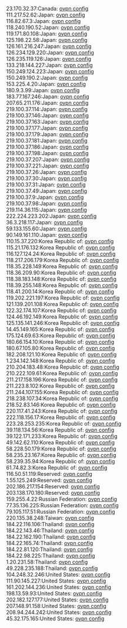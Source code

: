 23.170.32.37:Canada: [ovpn config](vpn/23_170_32_37.ovpn)  
111.217.52.62:Japan: [ovpn config](vpn/111_217_52_62.ovpn)  
116.82.67.3:Japan: [ovpn config](vpn/116_82_67_3.ovpn)  
118.240.190.52:Japan: [ovpn config](vpn/118_240_190_52.ovpn)  
119.171.80.108:Japan: [ovpn config](vpn/119_171_80_108.ovpn)  
125.198.22.58:Japan: [ovpn config](vpn/125_198_22_58.ovpn)  
126.161.216.247:Japan: [ovpn config](vpn/126_161_216_247.ovpn)  
126.234.129.220:Japan: [ovpn config](vpn/126_234_129_220.ovpn)  
126.235.119.126:Japan: [ovpn config](vpn/126_235_119_126.ovpn)  
133.218.144.227:Japan: [ovpn config](vpn/133_218_144_227.ovpn)  
150.249.124.223:Japan: [ovpn config](vpn/150_249_124_223.ovpn)  
150.249.190.2:Japan: [ovpn config](vpn/150_249_190_2.ovpn)  
153.225.4.20:Japan: [ovpn config](vpn/153_225_4_20.ovpn)  
180.9.3.99:Japan: [ovpn config](vpn/180_9_3_99.ovpn)  
183.77.167.246:Japan: [ovpn config](vpn/183_77_167_246.ovpn)  
207.65.211.176:Japan: [ovpn config](vpn/207_65_211_176.ovpn)  
219.100.37.114:Japan: [ovpn config](vpn/219_100_37_114.ovpn)  
219.100.37.146:Japan: [ovpn config](vpn/219_100_37_146.ovpn)  
219.100.37.163:Japan: [ovpn config](vpn/219_100_37_163.ovpn)  
219.100.37.177:Japan: [ovpn config](vpn/219_100_37_177.ovpn)  
219.100.37.179:Japan: [ovpn config](vpn/219_100_37_179.ovpn)  
219.100.37.181:Japan: [ovpn config](vpn/219_100_37_181.ovpn)  
219.100.37.186:Japan: [ovpn config](vpn/219_100_37_186.ovpn)  
219.100.37.198:Japan: [ovpn config](vpn/219_100_37_198.ovpn)  
219.100.37.207:Japan: [ovpn config](vpn/219_100_37_207.ovpn)  
219.100.37.221:Japan: [ovpn config](vpn/219_100_37_221.ovpn)  
219.100.37.26:Japan: [ovpn config](vpn/219_100_37_26.ovpn)  
219.100.37.30:Japan: [ovpn config](vpn/219_100_37_30.ovpn)  
219.100.37.31:Japan: [ovpn config](vpn/219_100_37_31.ovpn)  
219.100.37.49:Japan: [ovpn config](vpn/219_100_37_49.ovpn)  
219.100.37.9:Japan: [ovpn config](vpn/219_100_37_9.ovpn)  
219.100.37.98:Japan: [ovpn config](vpn/219_100_37_98.ovpn)  
219.114.36.115:Japan: [ovpn config](vpn/219_114_36_115.ovpn)  
222.224.223.202:Japan: [ovpn config](vpn/222_224_223_202.ovpn)  
36.3.218.117:Japan: [ovpn config](vpn/36_3_218_117.ovpn)  
59.133.155.60:Japan: [ovpn config](vpn/59_133_155_60.ovpn)  
90.149.161.110:Japan: [ovpn config](vpn/90_149_161_110.ovpn)  
110.15.37.220:Korea Republic of: [ovpn config](vpn/110_15_37_220.ovpn)  
115.21.176.132:Korea Republic of: [ovpn config](vpn/115_21_176_132.ovpn)  
116.127.124.24:Korea Republic of: [ovpn config](vpn/116_127_124_24.ovpn)  
118.217.206.179:Korea Republic of: [ovpn config](vpn/118_217_206_179.ovpn)  
118.35.228.149:Korea Republic of: [ovpn config](vpn/118_35_228_149.ovpn)  
118.36.209.90:Korea Republic of: [ovpn config](vpn/118_36_209_90.ovpn)  
118.38.183.148:Korea Republic of: [ovpn config](vpn/118_38_183_148.ovpn)  
118.39.255.148:Korea Republic of: [ovpn config](vpn/118_39_255_148.ovpn)  
118.41.200.14:Korea Republic of: [ovpn config](vpn/118_41_200_14.ovpn)  
119.202.221.197:Korea Republic of: [ovpn config](vpn/119_202_221_197.ovpn)  
121.139.201.108:Korea Republic of: [ovpn config](vpn/121_139_201_108.ovpn)  
122.32.174.107:Korea Republic of: [ovpn config](vpn/122_32_174_107.ovpn)  
124.46.192.149:Korea Republic of: [ovpn config](vpn/124_46_192_149.ovpn)  
125.135.141.246:Korea Republic of: [ovpn config](vpn/125_135_141_246.ovpn)  
14.45.149.165:Korea Republic of: [ovpn config](vpn/14_45_149_165.ovpn)  
175.124.69.63:Korea Republic of: [ovpn config](vpn/175_124_69_63.ovpn)  
180.66.154.10:Korea Republic of: [ovpn config](vpn/180_66_154_10.ovpn)  
180.67.105.80:Korea Republic of: [ovpn config](vpn/180_67_105_80.ovpn)  
182.208.121.10:Korea Republic of: [ovpn config](vpn/182_208_121_10.ovpn)  
1.234.142.148:Korea Republic of: [ovpn config](vpn/1_234_142_148.ovpn)  
210.204.183.48:Korea Republic of: [ovpn config](vpn/210_204_183_48.ovpn)  
210.222.109.61:Korea Republic of: [ovpn config](vpn/210_222_109_61.ovpn)  
211.217.158.196:Korea Republic of: [ovpn config](vpn/211_217_158_196.ovpn)  
211.223.8.102:Korea Republic of: [ovpn config](vpn/211_223_8_102.ovpn)  
211.244.107.155:Korea Republic of: [ovpn config](vpn/211_244_107_155.ovpn)  
218.238.107.34:Korea Republic of: [ovpn config](vpn/218_238_107_34.ovpn)  
218.52.83.146:Korea Republic of: [ovpn config](vpn/218_52_83_146.ovpn)  
220.117.41.243:Korea Republic of: [ovpn config](vpn/220_117_41_243.ovpn)  
222.118.156.17:Korea Republic of: [ovpn config](vpn/222_118_156_17.ovpn)  
223.28.253.235:Korea Republic of: [ovpn config](vpn/223_28_253_235.ovpn)  
39.118.134.56:Korea Republic of: [ovpn config](vpn/39_118_134_56.ovpn)  
39.122.171.233:Korea Republic of: [ovpn config](vpn/39_122_171_233.ovpn)  
49.142.62.110:Korea Republic of: [ovpn config](vpn/49_142_62_110.ovpn)  
58.228.50.179:Korea Republic of: [ovpn config](vpn/58_228_50_179.ovpn)  
58.235.23.167:Korea Republic of: [ovpn config](vpn/58_235_23_167.ovpn)  
58.239.35.94:Korea Republic of: [ovpn config](vpn/58_239_35_94.ovpn)  
61.74.82.3:Korea Republic of: [ovpn config](vpn/61_74_82_3.ovpn)  
116.50.51.119:Reserved: [ovpn config](vpn/116_50_51_119.ovpn)  
1.55.125.249:Reserved: [ovpn config](vpn/1_55_125_249.ovpn)  
202.186.217.154:Reserved: [ovpn config](vpn/202_186_217_154.ovpn)  
203.138.170.180:Reserved: [ovpn config](vpn/203_138_170_180.ovpn)  
159.255.4.22:Russian Federation: [ovpn config](vpn/159_255_4_22.ovpn)  
77.35.136.225:Russian Federation: [ovpn config](vpn/77_35_136_225.ovpn)  
79.105.117.51:Russian Federation: [ovpn config](vpn/79_105_117_51.ovpn)  
220.135.38.248:Taiwan: [ovpn config](vpn/220_135_38_248.ovpn)  
184.22.116.106:Thailand: [ovpn config](vpn/184_22_116_106.ovpn)  
184.22.143.46:Thailand: [ovpn config](vpn/184_22_143_46.ovpn)  
184.22.162.190:Thailand: [ovpn config](vpn/184_22_162_190.ovpn)  
184.22.165.74:Thailand: [ovpn config](vpn/184_22_165_74.ovpn)  
184.22.81.120:Thailand: [ovpn config](vpn/184_22_81_120.ovpn)  
184.22.98.225:Thailand: [ovpn config](vpn/184_22_98_225.ovpn)  
1.20.231.58:Thailand: [ovpn config](vpn/1_20_231_58.ovpn)  
49.228.235.188:Thailand: [ovpn config](vpn/49_228_235_188.ovpn)  
104.248.32.246:United States: [ovpn config](vpn/104_248_32_246.ovpn)  
111.90.145.227:United States: [ovpn config](vpn/111_90_145_227.ovpn)  
161.202.144.236:United States: [ovpn config](vpn/161_202_144_236.ovpn)  
198.13.59.93:United States: [ovpn config](vpn/198_13_59_93.ovpn)  
202.182.127.177:United States: [ovpn config](vpn/202_182_127_177.ovpn)  
207.148.91.158:United States: [ovpn config](vpn/207_148_91_158.ovpn)  
208.94.244.242:United States: [ovpn config](vpn/208_94_244_242.ovpn)  
45.32.175.165:United States: [ovpn config](vpn/45_32_175_165.ovpn)  

